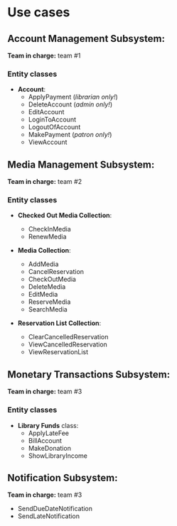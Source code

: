 # Use cases #

## Account Management Subsystem: ##

__Team in charge:__ team #1

### Entity classes ###

* __Account__:
	* ApplyPayment (_librarian only!_)
	* DeleteAccount (_admin only!_)
	* EditAccount
	* LoginToAccount
	* LogoutOfAccount
	* MakePayment (_patron only!_)
	* ViewAccount

## Media Management Subsystem: ##

__Team in charge:__ team #2

### Entity classes ###

* __Checked Out Media Collection__:
	* CheckInMedia
	* RenewMedia


* __Media Collection__:
	* AddMedia
	* CancelReservation
	* CheckOutMedia
	* DeleteMedia
	* EditMedia
	* ReserveMedia
	* SearchMedia


* __Reservation List Collection__:
  * ClearCancelledReservation
  * ViewCancelledReservation
  * ViewReservationList

## Monetary Transactions Subsystem: ##

__Team in charge:__ team #3

### Entity classes ###

* __Library Funds__ class:
	* ApplyLateFee
	* BillAccount
	* MakeDonation
	* ShowLibraryIncome

## Notification Subsystem: ##

__Team in charge:__ team #3

* SendDueDateNotification
* SendLateNotification
